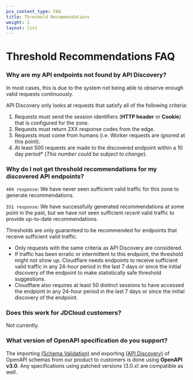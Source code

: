 ```yaml
---
pcx_content_type: FAQ
title: Threshold Recommendations
weight: 1
layout: list
---
```

# Threshold Recommendations FAQ

### Why are my API endpoints not found by API Discovery?

In most cases, this is due to the system not being able to observe enough valid requests continuously. 

API Discovery only looks at requests that satisfy all of the following criteria:

1. Requests must send the session identifiers (**HTTP header** or **Cookie**) that is configured for the zone.
2. Requests must return 2XX response codes from the edge.
3. Requests must come from humans (i.e. Worker requests are ignored at this point).
4. At least 500 requests are made to the discovered endpoint within a 10 day period* (*This number could be subject to change*).

### Why do I not get threshold recommendations for my discovered API endpoints?

`404 response`: We have never seen sufficient valid traffic for this zone to generate recommendations.

`551 response`: We have successfully generated recommendations at some point in the past, but we have not seen sufficient *recent* valid traffic to provide up-to-date recommendations.

Thresholds are only guaranteed to be recommended for endpoints that receive sufficient valid traffic. 

* Only requests with the same criteria as API Discovery are considered. 
* If traffic has been erratic or intermittent to this endpoint, the threshold might not show up. Cloudflare needs endpoints to receive sufficient valid traffic in any 24-hour period in the last 7 days or since the initial discovery of the endpoint to make statistically safe threshold suggestions.
* Cloudflare also requires at least 50 distinct sessions to have accessed the endpoint in any 24-hour period in the last 7 days or since the initial discovery of the endpoint.

### Does this work for JDCloud customers?
Not currently.

### What version of OpenAPI specification do you support?
The importing [(Schema Validation)](/api-shield/security/schema-validation/) and exporting [(API Discovery)](/api-shield/security/api-discovery/) of OpenAPI schemas from our product to customers is done using **OpenAPI v3.0**. Any specifications using patched versions (3.0.x) are compatible as well. 